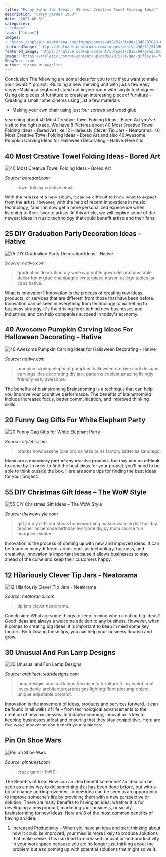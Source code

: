 ```yaml
---
title: "Funny Swear Jar Ideas - 40 Most Creative Towel Folding Ideas"
description: "Crazy garder 1m50"
date: "2023-06-30"
categories:
- "ideas"
tags: ["ideas"]
images:
- "https://uploads.neatorama.com/images/posts/490/51/51490/1345787028-0.jpg"
featuredImage: "https://uploads.neatorama.com/images/posts/490/51/51490/1345787028-0.jpg"
featured_image: "https://hative.com/wp-content/uploads/2015/04/graduation-party-decor/25-graduation-party-decoration-ideas.jpg"
image: "https://styletic.com/wp-content/uploads/2015/11/gag-gifts/14-funny-gag-gifts.jpg"
ShowToc: true
author: "Lenna McLaughlin"
---
```



Conclusion
The following are some ideas for you to try if you want to make your ownDIY project: 
-Building a new shelving unit with just a few easy steps 
-Making a pegboard stand out in your room with simple techniques 
-Using old pieces of furniture to create an interesting piece of furniture 
-Creating a small home cinema using just a few materials 
- Making your own chair using just four screws and wood glue

	

		
searching about 40 Most Creative Towel Folding Ideas - Bored Art you've visit to the right place. We have 8 Pictures about 40 Most Creative Towel Folding Ideas - Bored Art like 12 Hilariously Clever Tip Jars - Neatorama, 40 Most Creative Towel Folding Ideas - Bored Art and also 40 Awesome Pumpkin Carving Ideas for Halloween Decorating - Hative. Here it is:
		
    
## 40 Most Creative Towel Folding Ideas - Bored Art

<img loading=lazy src="https://www.boredart.com/wp-content/uploads/2016/09/Most-Creative-Towel-Folding-Ideas0051.jpg" onerror="this.onerror=null;this.src='https://tse1.mm.bing.net/th?id=OIP.ORum1-IiDANQuA5xIQm3iAHaLG&amp;pid=15.1';" alt="40 Most Creative Towel Folding Ideas - Bored Art">

_Source: boredart.com_

>towel folding creative most. 

	

With the release of a new album, it can be difficult to know what to expect from the artist. However, with the help of recent innovations in music technology, fans can now get a more personalized experience when listening to their favorite artists. In this article, we will explore some of the newest ideas in music technology that could benefit artists and their fans.

    
## 25 DIY Graduation Party Decoration Ideas - Hative

<img loading=lazy src="https://hative.com/wp-content/uploads/2015/04/graduation-party-decor/25-graduation-party-decoration-ideas.jpg" onerror="this.onerror=null;this.src='https://tse1.mm.bing.net/th?id=OIP.zkwAdJ00uhv2f3-uJ4j6iAHaJ4&amp;pid=15.1';" alt="25 DIY Graduation Party Decoration Ideas - Hative">

_Source: hative.com_

>graduation decoration diy wine cap bottle gown decorations table decor funny grad champagne centerpiece mason college tables jar caps hative. 

	

What is innovation?
Innovation is the process of creating new ideas, products, or services that are different from those that have been before. Innovation can be seen in everything from technology to marketing to business strategy. It's the driving force behind new businesses and industries, and can help companies succeed in today's economy.

    
## 40 Awesome Pumpkin Carving Ideas For Halloween Decorating - Hative

<img loading=lazy src="http://hative.com/wp-content/uploads/2014/10/pumpkin-carving-ideas/25-elephant-pumpkin.jpg" onerror="this.onerror=null;this.src='https://tse4.mm.bing.net/th?id=OIP.ckNgBTfrVTNPfZ8VyDiHAQHaIh&amp;pid=15.1';" alt="40 Awesome Pumpkin Carving Ideas for Halloween Decorating - Hative">

_Source: hative.com_

>pumpkin carving elephant pumpkins halloween creative cool designs carvings idea decorating diy jack patterns coolest amazing livingly friendly easy awesome. 

	

The benefits of brainstroming
Brainstroming is a technique that can help you improve your cognitive performance. The benefits of brainstroming include increased focus, better communication, and improved thinking skills.

    
## 20 Funny Gag Gifts For White Elephant Party

<img loading=lazy src="https://styletic.com/wp-content/uploads/2015/11/gag-gifts/14-funny-gag-gifts.jpg" onerror="this.onerror=null;this.src='https://tse1.mm.bing.net/th?id=OIP.jDa6xjrXwxdpUwPpNGkw6QHaJ4&amp;pid=15.1';" alt="20 Funny Gag Gifts for White Elephant Party">

_Source: styletic.com_

>pranks howdoesshe joke broma ness puns factory batteries sandiego. 

	

Ideas are a necessary part of any creative process, but they can be difficult to come by. In order to find the best ideas for your project, you'll need to be able to think outside the box. Here are some tips for finding the best ideas for your project: 

    
## 55 DIY Christmas Gift Ideas – The WoW Style

<img loading=lazy src="http://thewowstyle.com/wp-content/uploads/2014/11/Housewarming-Gift-in-a-Jar.jpg" onerror="this.onerror=null;this.src='https://tse1.mm.bing.net/th?id=OIP.S5gIffvTSsWNRHUr4qMrMgHaJ4&amp;pid=15.1';" alt="55 DIY Christmas Gift Ideas – The WoW Style">

_Source: thewowstyle.com_

>gift jar diy gifts christmas housewarming mason warming list holiday teacher homemade birthday everyone diyjoy mom course fun margolin jennifer. 

	

Innovation is the process of coming up with new and improved ideas. It can be found in many different areas, such as technology, business, and creativity. Innovation is important because it allows businesses to stay ahead of the curve and keep their customers happy.

    
## 12 Hilariously Clever Tip Jars - Neatorama

<img loading=lazy src="https://uploads.neatorama.com/images/posts/490/51/51490/1345787028-0.jpg" onerror="this.onerror=null;this.src='https://tse3.mm.bing.net/th?id=OIP.l7yW1E7oWzOLFPfNAQ0UQAHaIq&amp;pid=15.1';" alt="12 Hilariously Clever Tip Jars - Neatorama">

_Source: neatorama.com_

>tip jars clever neatorama. 

	

Conclusion: What are some things to keep in mind when creating big ideas?
Good ideas are always a welcome addition to any business. However, when it comes to creating big ideas, it is important to keep in mind some key factors. By following these tips, you can help your business flourish and grow.

    
## 30 Unusual And Fun Lamp Designs

<img loading=lazy src="http://www.architectureartdesigns.com/wp-content/uploads/2013/10/1437-630x900.jpg" onerror="this.onerror=null;this.src='https://tse2.mm.bing.net/th?id=OIP.3XZrL6TOLMcPm8uVIVhN_gHaKl&amp;pid=15.1';" alt="30 Unusual and Fun Lamp Designs">

_Source: architectureartdesigns.com_

>lamp designs unusual lamps fun objects furniture funny weird cool loves daniel architectureartdesigns lighting floor picdump object unique adjustable coroflot. 

	

Innovation is the movement of ideas, products and services forward. It can be found in all walks of life – from technological advancements to the creation of new businesses. In today’s economy, innovation is key to keeping businesses afloat and ensuring that they stay competitive. Here are five ways innovation can benefit your business: 

    
## Pin On Shoe Wars

<img loading=lazy src="https://i.pinimg.com/736x/05/44/1b/05441bfc8e8dd9c12c7951db80f55db9.jpg" onerror="this.onerror=null;this.src='https://tse2.mm.bing.net/th?id=OIP.PZOEv10HvSlEAbyAU9WxUQHaHZ&amp;pid=15.1';" alt="Pin on Shoe Wars">

_Source: pinterest.com_

>crazy garder 1m50. 

	

The Benefits of Idea: How can an idea benefit someone?
An idea can be seen as a new way to do something that has been done before, but with a bit of change and improvement. A new idea can be seen as an opportunity to improve someone’s life by providing them with a new perspective or solution. There are many benefits to having an idea, whether it is for developing a new product, marketing your business, or simply brainstorming for new ideas. Here are 8 of the most common benefits of having an idea: 
1. Increased Productivity – When you have an idea and start thinking about how it could be improved, your mind is more likely to produce solutions that make sense. This can lead to increased innovation and productivity in your work space because you are no longer just thinking about the problem but also coming up with potential solutions that might solve it. 

